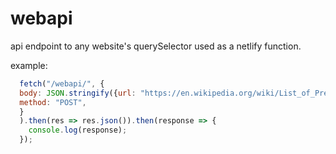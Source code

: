 # webapi
api endpoint to any website's querySelector
used as a netlify function.

example:
```js
  fetch("/webapi/", {
  body: JSON.stringify({url: "https://en.wikipedia.org/wiki/List_of_Presidents_of_the_United_States", query: "big > a"}),
  method: "POST",
  }
  ).then(res => res.json()).then(response => {
    console.log(response);
  });
```
